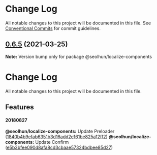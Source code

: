 # Change Log

All notable changes to this project will be documented in this file.
See [Conventional Commits](https://conventionalcommits.org) for commit guidelines.

## [0.6.5](https://github.com/Seolhun/localize-components/compare/v0.6.2-alpha.0...v0.6.5) (2021-03-25)

**Note:** Version bump only for package @seolhun/localize-components





# Change Log

All notable changes to this project will be documented in this file.

<!-- ## Bug Fixes -->

<!-- **@seolhun/localize-components:** Content ([#IssueNum](IssueUrl)) ([CommitHash](CommitUrl)) -->


## Features

#### 20180827
**@seolhun/localize-components:** Update Preloader ([1840b4b9efab6351b3d16add2e161be825a12ff2](https://github.com/Seolhun/localize-components/pull/19/commits/1840b4b9efab6351b3d16add2e161be825a12ff2))
**@seolhun/localize-components:** Update Confirm ([e5b3bfee090d8afa8cd3cbaae57324bdbee85d27](https://github.com/Seolhun/localize-components/pull/19/commits/e5b3bfee090d8afa8cd3cbaae57324bdbee85d27))
